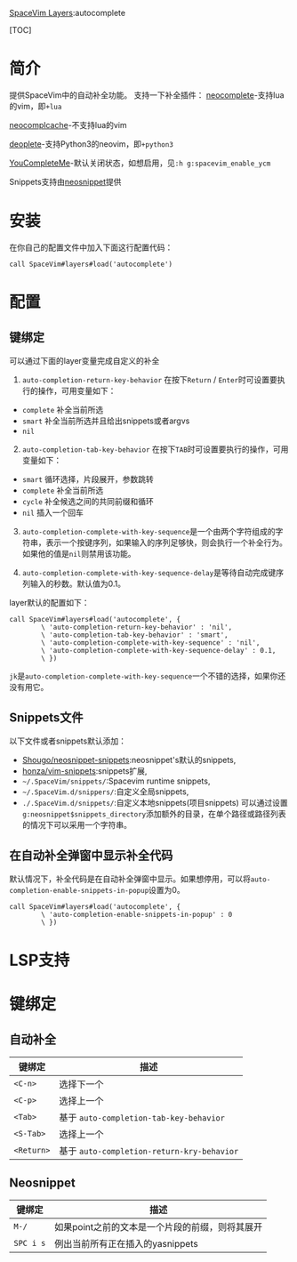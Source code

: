 [SpaceVim Layers](../layers.md):autocomplete

[TOC]

# 简介
提供SpaceVim中的自动补全功能。
支持一下补全插件：
[neocomplete](https://github.com/Shougo/neocomplete.vim)-支持lua的vim，即`+lua`

[neocomplcache](https://github.com/Shougo/neocomplcache.vim)-不支持lua的vim

[deoplete](https://github.com/Shougo/deoplete.nvim)-支持Python3的neovim，即`+python3`

[YouCompleteMe](https://github.com/Valloric/YouCompleteMe)-默认关闭状态，如想启用，见`:h g:spacevim_enable_ycm`

Snippets支持由[neosnippet](https://github.com/Shougo/neosnippet.vim)提供
# 安装
在你自己的配置文件中加入下面这行配置代码：
```vim
call SpaceVim#layers#load('autocomplete')
```
# 配置
## 键绑定
可以通过下面的layer变量完成自定义的补全
1. `auto-completion-return-key-behavior` 在按下`Return` / `Enter`时可设置要执行的操作，可用变量如下：
 * `complete` 补全当前所选
 * `smart` 补全当前所选并且给出snippets或者argvs
 * `nil`

2. `auto-completion-tab-key-behavior` 在按下`TAB`时可设置要执行的操作，可用变量如下：
 * `smart` 循环选择，片段展开，参数跳转
 * `complete` 补全当前所选
 * `cycle` 补全候选之间的共同前缀和循环
 * `nil` 插入一个回车

3. `auto-completion-complete-with-key-sequence`是一个由两个字符组成的字符串，表示一个按键序列，如果输入的序列足够快，则会执行一个补全行为。如果他的值是`nil`则禁用该功能。

4. `auto-completion-complete-with-key-sequence-delay`是等待自动完成键序列输入的秒数。默认值为0.1。

layer默认的配置如下：
```vim
call SpaceVim#layers#load('autocomplete', {
        \ 'auto-completion-return-key-behavior' : 'nil',
        \ 'auto-completion-tab-key-behavior' : 'smart',
        \ 'auto-completion-complete-with-key-sequence' : 'nil',
        \ 'auto-completion-complete-with-key-sequence-delay' : 0.1,
        \ })
```
`jk`是`auto-completion-complete-with-key-sequence`一个不错的选择，如果你还没有用它。

## Snippets文件
以下文件或者snippets默认添加：
* [Shougo/neosnippet-snippets](https://github.com/Shougo/neosnippet-snippets):neosnippet's默认的snippets,
* [honza/vim-snippets](https://github.com/honza/vim-snippets):snippets扩展,
* `~/.SpaceVim/snippets/`:Spacevim runtime snippets,
* `~/.SpaceVim.d/snippers/`:自定义全局snippets,
* `./.SpaceVim.d/snippets/`:自定义本地snippets(项目snippets)
可以通过设置`g:neosnippet$snippets_directory`添加额外的目录，在单个路径或路径列表的情况下可以采用一个字符串。

## 在自动补全弹窗中显示补全代码
默认情况下，补全代码是在自动补全弹窗中显示。如果想停用，可以将`auto-completion-enable-snippets-in-popup`设置为0。
```vim
call SpaceVim#layers#load('autocomplete', {
        \ 'auto-completion-enable-snippets-in-popup' : 0
        \ })
```

# LSP支持
# 键绑定
## 自动补全
|键绑定|描述|
|-|-|
|`<C-n>`|选择下一个|
|`<C-p>`|选择上一个|
|`<Tab>`|基于 `auto-completion-tab-key-behavior`|
|`<S-Tab>`|选择上一个|
|`<Return>`|基于 `auto-completion-return-kry-behavior`
## Neosnippet
|键绑定|描述|
|-|-|
|`M-/`|如果point之前的文本是一个片段的前缀，则将其展开|
|`SPC i s`|例出当前所有正在插入的yasnippets|


